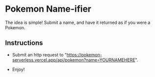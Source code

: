 # Pokemon Name-ifier

The idea is simple! Submit a name, and have it returned as if you were a Pokemon.

## Instructions

- Submit an http request to "https://pokemon-serverless.vercel.app/api/pokemon?name=YOURNAMEHERE".

- Enjoy!
